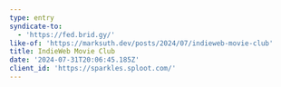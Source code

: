 ```yaml
---
type: entry
syndicate-to:
  - 'https://fed.brid.gy/'
like-of: 'https://marksuth.dev/posts/2024/07/indieweb-movie-club'
title: IndieWeb Movie Club
date: '2024-07-31T20:06:45.185Z'
client_id: 'https://sparkles.sploot.com/'
---
```


